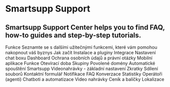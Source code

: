 # Smartsupp Support
## Smartsupp Support Center helps you to find FAQ, how-to guides and step-by-step tutorials.
Funkce 
Seznamte se s dalšími užitečnými funkcemi, které vám pomohou nakopnout váš byznys 
Jak začít 
Instalace a pluginy 
Integrace 
Nastavení chat boxu 
Dashboard 
Ochrana osobních údajů a právní otázky 
Mobilní aplikace 
Funkce 
Otevírací doba 
Skupiny 
Povolené domény 
Automatické spouštění Smartsupp 
Videonahrávky - základní nastavení 
Zkratky 
Sdílení souborů 
Kontaktní formulář 
Notifikace 
FAQ 
Konverzace 
Statistiky 
Operátoři (agenti) 
Chatboti a automatizace 
Video nahrávky 
Ceník a balíčky 
Lokalizace

